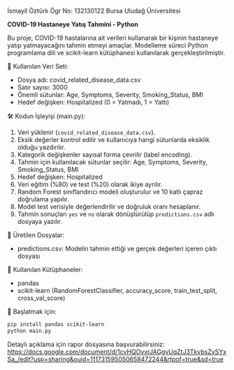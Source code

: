 İsmayil Öztürk Ögr No: 132130122 Bursa Uludağ Üniversitesi

**COVID-19 Hastaneye Yatış Tahmini - Python**

Bu proje, COVID-19 hastalarına ait verileri kullanarak bir kişinin hastaneye yatıp yatmayacağını tahmin etmeyi amaçlar. Modelleme süreci Python programlama dili ve scikit-learn kütüphanesi kullanılarak gerçekleştirilmiştir.

🧾 Kullanılan Veri Seti:
- Dosya adı: covid_related_disease_data.csv
- Satır sayısı: 3000
- Önemli sütunlar: Age, Symptoms, Severity, Smoking_Status, BMI
- Hedef değişken: Hospitalized (0 = Yatmadı, 1 = Yattı)

🛠️ Kodun İşleyişi (main.py):
1. Veri yüklenir (`covid_related_disease_data.csv`).
2. Eksik değerler kontrol edilir ve kullanıcıya hangi sütunlarda eksiklik olduğu yazdırılır.
3. Kategorik değişkenler sayısal forma çevrilir (label encoding).
4. Tahmin için kullanılacak sütunlar seçilir: Age, Symptoms, Severity, Smoking_Status, BMI
5. Hedef değişken: Hospitalized
6. Veri eğitim (%80) ve test (%20) olarak ikiye ayrılır.
7. Random Forest sınıflandırıcı modeli oluşturulur ve 10 katlı çapraz doğrulama yapılır.
8. Model test verisiyle değerlendirilir ve doğruluk oranı hesaplanır.
9. Tahmin sonuçları `yes` ve `no` olarak dönüştürülüp `predictions.csv` adlı dosyaya yazılır.

📂 Üretilen Dosyalar:
- predictions.csv: Modelin tahmin ettiği ve gerçek değerleri içeren çıktı dosyası

🔧 Kullanılan Kütüphaneler:
- pandas
- scikit-learn (RandomForestClassifier, accuracy_score, train_test_split, cross_val_score)

🧪 Başlatmak için:
```bash
pip install pandas scikit-learn
python main.py
```

Detaylı açıklama için rapor dosyasına başvurabilirsiniz: https://docs.google.com/document/d/1cvHQOvxrJAGgvUqZtJ3TkvbsZySYxSa_/edit?usp=sharing&ouid=111731595050658472244&rtpof=true&sd=true

